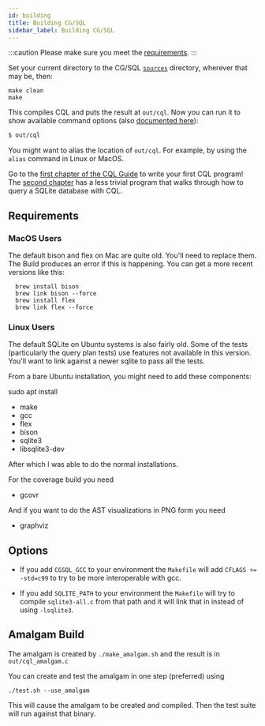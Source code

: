 ```yaml
---
id: building
title: Building CG/SQL
sidebar_label: Building CG/SQL
---
```


:::caution
Please make sure you meet the [requirements](#requirements).
:::

Set your current directory to the CG/SQL [`sources`](https://github.com/facebookincubator/CG-SQL/tree/main/sources) directory, wherever that may be, then:

```
make clean
make
```

This compiles CQL and puts the result at `out/cql`. Now you can run it to show available command options (also [documented here](https://cgsql.dev/cql-guide/x1)):
```bash
$ out/cql
```

You might want to alias the location of `out/cql`. For example, by using the `alias` command in Linux or MacOS.

Go to the [first chapter of the CQL Guide](/cql-guide/ch01#getting-started) to write your first CQL program!
The [second chapter](/cql-guide/ch02#a-sample-program) has a less trivial program that walks through how to query a SQLite database with CQL.

## Requirements

### MacOS Users
The default bison and flex on Mac are quite old.  You'll need to replace them. The Build
produces an error if this is happening.  You can get a more recent versions like this:

```
  brew install bison
  brew link bison --force
  brew install flex
  brew link flex --force
```

### Linux Users
The default SQLite on Ubuntu systems is also fairly old.  Some of the tests (particularly
the query plan tests) use features not available in this version.  You'll want to link
against a newer sqlite to pass all the tests.

From a bare Ubuntu installation, you might need to add these components:

sudo apt install

* make
* gcc
* flex
* bison
* sqlite3
* libsqlite3-dev

After which I was able to do the normal installations.

For the coverage build you need
* gcovr

And if you want to do the AST visualizations in PNG form you need
* graphviz

## Options

* If you add `CGSQL_GCC` to your environment the `Makefile` will add `CFLAGS += -std=c99`
to try to be more interoperable with gcc.

* If you add `SQLITE_PATH` to your environment the `Makefile` will try to compile `sqlite3-all.c` from that path
and it will link that in instead of using `-lsqlite3`.

## Amalgam Build

The amalgam is created by `./make_amalgam.sh` and the result is in `out/cql_amalgam.c`

You can create and test the amalgam in one step (preferred) using

```
./test.sh --use_amalgam
```

This will cause the amalgam to be created and compiled.  Then the test suite will run against that binary.

